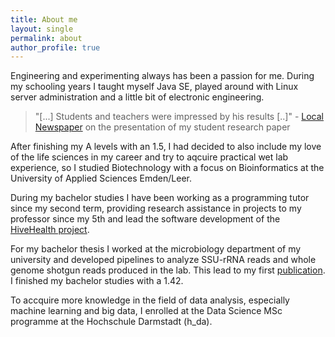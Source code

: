 ```yaml
---
title: About me
layout: single
permalink: about
author_profile: true 
---
```

Engineering and experimenting always has been a passion for me. During my schooling years I taught myself 
Java SE, played around with Linux server administration and a little bit of electronic engineering.
> "[...] Students and teachers were impressed by his results [..]" - [Local Newspaper](https://www.nwzonline.de/friesland/bildung/eigene-wetterstation-im-zimmer_a_6,0,3558282676.html) on the presentation of my student research paper

After finishing my A levels with an 1.5, I had decided to also include my love of the life sciences in my career and
try to aqcuire practical wet lab experience, so I studied Biotechnology with a focus on Bioinformatics at the
University of Applied Sciences Emden/Leer.

During my bachelor studies I have been working as a programming tutor since my second term, providing research assistance in projects to my professor since my 5th and lead the software development of the [HiveHealth project](https://www.hs-emden-leer.de/fachbereiche/technik/labore/fablab/projekte/hive-health/).

For my bachelor thesis I worked at the microbiology department of my university and developed pipelines to analyze SSU-rRNA reads and whole genome shotgun reads produced in the lab. This lead to my first [publication](https://pubmed.ncbi.nlm.nih.gov/32620171/). I finished my bachelor studies with a 1.42.

To accquire more knowledge in the field of data analysis, especially machine learning and big data, I enrolled at the Data Science MSc programme at the Hochschule Darmstadt (h_da).
